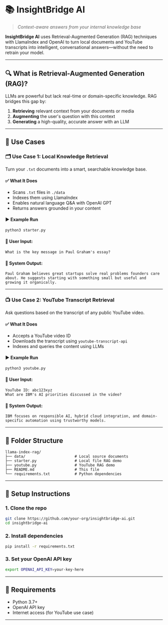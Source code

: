 # 📚 InsightBridge AI

> *Context-aware answers from your internal knowledge base* 

**InsightBridge AI** uses Retrieval-Augmented Generation (RAG) techniques with LlamaIndex and OpenAI to turn local documents and YouTube transcripts into intelligent, conversational answers—without the need to retrain your model.

---

## 🔍 What is Retrieval-Augmented Generation (RAG)?

LLMs are powerful but lack real-time or domain-specific knowledge. RAG bridges this gap by:
1. **Retrieving** relevant context from your documents or media
2. **Augmenting** the user's question with this context
3. **Generating** a high-quality, accurate answer with an LLM

---

## 🚀 Use Cases

### 🗂️ Use Case 1: Local Knowledge Retrieval

Turn your `.txt` documents into a smart, searchable knowledge base.

#### ✅ What It Does

- Scans `.txt` files in `./data`
- Indexes them using LlamaIndex
- Enables natural language Q&A with OpenAI GPT
- Returns answers grounded in your content

#### ▶️ Example Run

```bash
python3 starter.py
```

#### 👤 User Input:
```
What is the key message in Paul Graham's essay?
```

#### 💬 System Output:
```
Paul Graham believes great startups solve real problems founders care about. He suggests starting with something small but useful and growing it organically.
```

---

### 📺 Use Case 2: YouTube Transcript Retrieval

Ask questions based on the transcript of any public YouTube video.

#### ✅ What It Does

- Accepts a YouTube video ID
- Downloads the transcript using `youtube-transcript-api`
- Indexes and queries the content using LLMs

#### ▶️ Example Run

```bash
python3 youtube.py
```

#### 👤 User Input:
```
YouTube ID: abc123xyz
What are IBM's AI priorities discussed in the video?
```

#### 💬 System Output:
```
IBM focuses on responsible AI, hybrid cloud integration, and domain-specific automation using trustworthy models.
```

---

## 📁 Folder Structure

```
llama-index-rag/
├── data/                      # Local source documents
├── starter.py                 # Local file RAG demo
├── youtube.py                 # YouTube RAG demo
├── README.md                  # This file
└── requirements.txt           # Python dependencies
```

---

## 🔧 Setup Instructions

### 1. Clone the repo

```bash
git clone https://github.com/your-org/insightbridge-ai.git
cd insightbridge-ai
```

### 2. Install dependencies

```bash
pip install -r requirements.txt
```

### 3. Set your OpenAI API key

```bash
export OPENAI_API_KEY=your-key-here
```

---

## 📌 Requirements

- Python 3.7+
- OpenAI API key
- Internet access (for YouTube use case)

---
